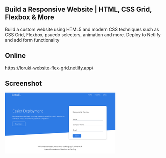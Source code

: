 ## Build a Responsive Website | HTML, CSS Grid, Flexbox & More

Build a custom website using HTML5 and modern CSS techniques such as CSS Grid, Flexbox, psuedo selectors, animation and more.
Deploy to Netlify and add form functionality

## Online

https://loruki-website-flex-grid.netlify.app/

## Screenshot

<img src="https://github.com/se4astien/website-flex-grid/blob/main/screenshot.png" width="70%" />
